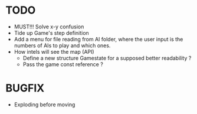 # TODO

- MUST!!! Solve x-y confusion
- Tide up Game's step definition
- Add a menu for file reading from AI folder, where the user input is the numbers of AIs to play and which ones.
- How intels will see the map (API)
  - Define a new structure Gamestate for a supposed better readability ?
  - Pass the game const reference ?


# BUGFIX

- Exploding before moving
